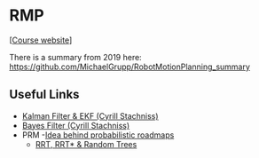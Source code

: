 # RMP

[[Course website](https://mvp.in.tum.de/courses/motion/index.html)]

There is a summary from 2019 here: https://github.com/MichaelGrupp/RobotMotionPlanning_summary

## Useful Links

- [Kalman Filter & EKF (Cyrill Stachniss)](https://www.youtube.com/watch?v=E-6paM_Iwfc)
- [Bayes Filter (Cyrill Stachniss)](https://www.youtube.com/watch?v=0lKHFJpaZvE)
- PRM
  -[Idea behind probabilistic roadmaps](https://www.youtube.com/watch?v=tlFVbHENPCI)
  - [RRT, RRT* & Random Trees](https://www.youtube.com/watch?v=Ob3BIJkQJEw)
